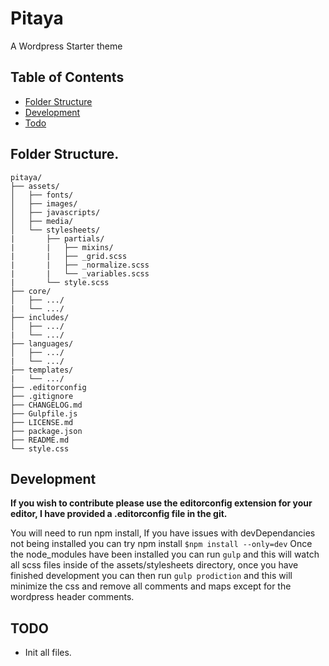 # Pitaya
A Wordpress Starter theme

## Table of Contents

- [Folder Structure](#folder-structure)
- [Development](#development)
- [Todo](#todo)


## Folder Structure.

```
pitaya/
├── assets/
│   ├── fonts/
│   ├── images/
│   ├── javascripts/
│   ├── media/
│   └── stylesheets/
|       ├── partials/
|       |   ├── mixins/
|       |   ├── _grid.scss
|       |   ├── _normalize.scss
|       |   └── _variables.scss
|       └── style.scss
├── core/
│   ├── .../
|   └── .../
├── includes/
│   ├── .../
|   └── .../
├── languages/
│   ├── .../
|   └── .../
├── templates/
|   └── .../
├── .editorconfig
├── .gitignore
├── CHANGELOG.md
├── Gulpfile.js
├── LICENSE.md
├── package.json
├── README.md
└── style.css
```

## Development

**If you wish to contribute please use the editorconfig extension for your editor, I have provided a .editorconfig file in the git.**

You will need to run npm install, If you have issues with devDependancies not being installed you can try npm install
`$npm install --only=dev`
Once the node_modules have been installed you can run `gulp` and this will watch all scss files inside of the assets/stylesheets directory, once you have finished development you can then run `gulp prodiction` and this will minimize the css and remove all comments and maps except for the wordpress header comments.

## TODO
* Init all files.

[pitaya-image]: https://www.michaelmano.com/pitaya.svg
[pitaya-url]: https://www.michaelmano.com
